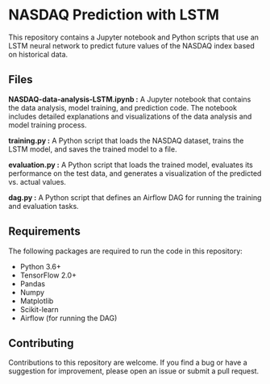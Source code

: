 # NASDAQ Prediction with LSTM
This repository contains a Jupyter notebook and Python scripts that use an LSTM neural network to predict future values of the NASDAQ index based on historical data.

## Files

**NASDAQ-data-analysis-LSTM.ipynb :** A Jupyter notebook that contains the data analysis, model training, and prediction code. The notebook includes detailed explanations and visualizations of the data analysis and model training process.

**training.py :** A Python script that loads the NASDAQ dataset, trains the LSTM model, and saves the trained model to a file.

**evaluation.py :** A Python script that loads the trained model, evaluates its performance on the test data, and generates a visualization of the predicted vs. actual values.

**dag.py :** A Python script that defines an Airflow DAG for running the training and evaluation tasks.

## Requirements
The following packages are required to run the code in this repository:

- Python 3.6+
- TensorFlow 2.0+
- Pandas
- Numpy
- Matplotlib
- Scikit-learn
- Airflow (for running the DAG)


## Contributing
Contributions to this repository are welcome. If you find a bug or have a suggestion for improvement, please open an issue or submit a pull request.
